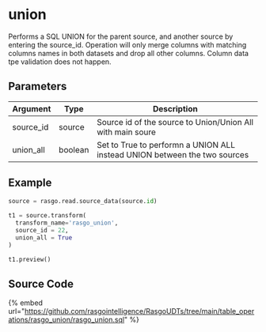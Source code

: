 

# union

Performs a SQL UNION for the parent source, and another source by entering the source_id. Operation will only merge columns with matching columns names in both datasets and drop all other columns. Column data tpe validation does not happen.

## Parameters

| Argument  |  Type   |                                Description                                |
| --------- | ------- | ------------------------------------------------------------------------- |
| source_id | source  | Source id of the source to Union/Union All with main soure                |
| union_all | boolean | Set to True to performn a UNION ALL instead UNION between the two sources |


## Example

```py
source = rasgo.read.source_data(source.id)
  
t1 = source.transform(
  transform_name='rasgo_union',
  source_id = 22,
  union_all = True
)

t1.preview()
```

## Source Code

{% embed url="https://github.com/rasgointelligence/RasgoUDTs/tree/main/table_operations/rasgo_union/rasgo_union.sql" %}

